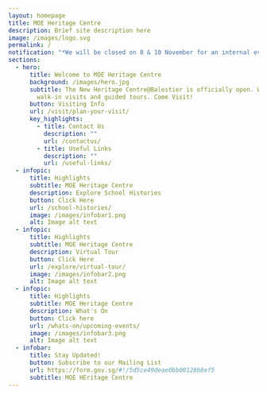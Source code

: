 ```yaml
---
layout: homepage
title: MOE Heritage Centre
description: Brief site description here
image: /images/logo.svg
permalink: /
notification: "*We will be closed on 8 & 10 November for an internal event."
sections:
  - hero:
      title: Welcome to MOE Heritage Centre
      background: /images/hero.jpg
      subtitle: The New Heritage Centre@Balestier is officially open. We are open for
        walk-in visits and guided tours. Come Visit!
      button: Visiting Info
      url: /visit/plan-your-visit/
      key_highlights:
        - title: Contact Us
          description: ""
          url: /contactus/
        - title: Useful Links
          description: ""
          url: /useful-links/
  - infopic:
      title: Highlights
      subtitle: MOE Heritage Centre
      description: Explore School Histories
      button: Click Here
      url: /school-histories/
      image: /images/infobar1.png
      alt: Image alt text
  - infopic:
      title: Highlights
      subtitle: MOE Heritage Centre
      description: Virtual Tour
      button: Click Here
      url: /explore/virtual-tour/
      image: /images/infobar2.png
      alt: Image alt text
  - infopic:
      title: Highlights
      subtitle: MOE Heritage Centre
      description: What's On
      button: Click here
      url: /whats-on/upcoming-events/
      image: /images/infobar3.png
      alt: Image alt text
  - infobar:
      title: Stay Updated!
      button: Subscribe to our Mailing List
      url: https://form.gov.sg/#!/5d5ce49deae0bb00128b8ef5
      subtitle: MOE HEritage Centre
---
```

